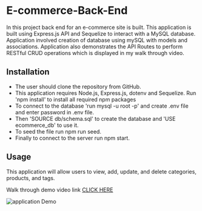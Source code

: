 # E-commerce-Back-End

In this project back end for an e-commerce site is built. This application is built using Express.js API and Sequelize to interact with a MySQL database. Application involved creation of database using mySQL with models and associations. Application also demonstrates the API Routes to perform RESTful CRUD operations which is displayed in my walk through video.

## Installation
* The user should clone the repository from GitHub. 
* This application requires Node.js, Express.js, dotenv and Sequelize. Run 'npm install' to install all required npm packages
* To connect to the database 'run mysql -u root -p' and create .env file and enter password in .env file. 
* Then 'SOURCE db/schema.sql' to create the database and 'USE ecommerce_db' to use it.
* To seed the file run npm run seed. 
* Finally to connect to the server run npm start.

## Usage
This application will allow users to view, add, update, and delete categories, products, and tags.

Walk through demo video link [CLICK HERE](https://drive.google.com/file/d/102QyYFP1vWQJGNQcBfQLhEj8uQEAehSh/view)

![application Demo]() 
  
